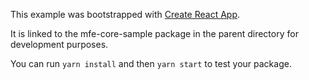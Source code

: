 This example was bootstrapped with [Create React App](https://github.com/facebook/create-react-app).

It is linked to the mfe-core-sample package in the parent directory for development purposes.

You can run `yarn install` and then `yarn start` to test your package.
